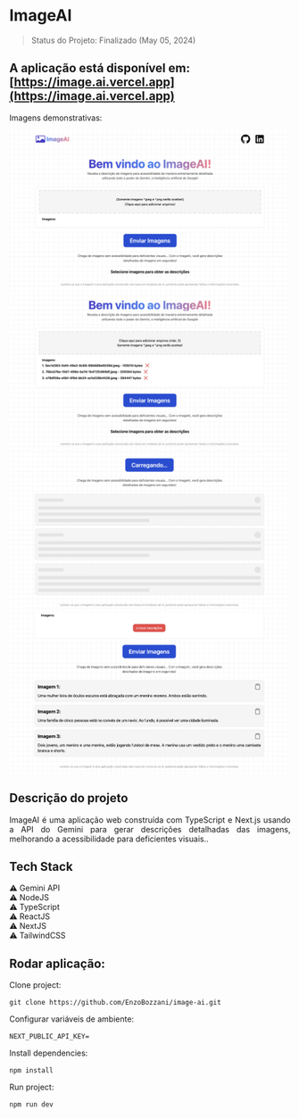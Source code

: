 <h1>ImageAI</h1>

> Status do Projeto: Finalizado (May 05, 2024)

## A aplicação está disponível em: [https://image.ai.vercel.app](https://image.ai.vercel.app)

Imagens demonstrativas:

![./assets/image1.png](./assets/img1.png)
![./assets/image2.png](./assets/img2.png)
![./assets/image3.png](./assets/img3.png)
![./assets/image4.png](./assets/img4.png)

## Descrição do projeto

<p align="justify">
   ImageAI é uma aplicação web construída com TypeScript e Next.js usando a API do Gemini para gerar descrições detalhadas das imagens, melhorando a acessibilidade para deficientes visuais..
</p>

## Tech Stack

:warning: Gemini API
<br>
:warning: NodeJS
<br>
:warning: TypeScript
<br>
:warning: ReactJS
<br>
:warning: NextJS
<br>
:warning: TailwindCSS

## Rodar aplicação:

Clone project:

```
git clone https://github.com/EnzoBozzani/image-ai.git
```

Configurar variáveis de ambiente:

```
NEXT_PUBLIC_API_KEY=
```

Install dependencies:

```
npm install
```

Run project:

```
npm run dev
```
